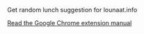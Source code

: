 Get random lunch suggestion for lounaat.info


[Read the Google Chrome extension manual](https://developer.chrome.com/extensions/getstarted)